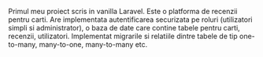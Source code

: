Primul meu proiect scris in vanilla Laravel.
Este o platforma de recenzii pentru carti.
Are implementata autentificarea securizata pe roluri (utilizatori simpli si administrator), o baza de date care contine tabele pentru carti, recenzii, utilizatori.
Implementat migrarile si relatiile dintre tabele de tip one-to-many, many-to-one, many-to-many etc.
